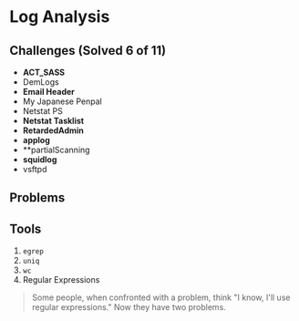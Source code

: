 # Log Analysis

## Challenges (Solved 6 of 11)
- **ACT_SASS**
- DemLogs
- **Email Header**
- My Japanese Penpal
- Netstat PS
- **Netstat Tasklist**
- **RetardedAdmin**
- **applog**
- **partialScanning
- **squidlog**
- vsftpd

## Problems

## Tools
1. `egrep`
2. `uniq`
3. `wc`
4. Regular Expressions

> Some people, when confronted with a problem, think "I know, I'll use regular expressions." Now they have two problems.
